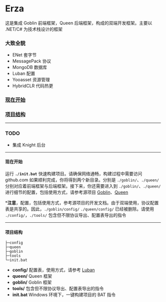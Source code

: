 # Erza

这是集成 Goblin 前端框架，Queen 后端框架，构成的双端开发框架。主要以 .NET/C# 为技术栈设计的框架

### 大致全貌

- ENet 套字节
- MessagePack 协议
- MongoDB 数据库
- Luban 配置
- Yooasset 资源管理
- HybridCLR 代码热更

### [现在开始](#qstart)

### [项目结构](#projectcatalog)

---

### TODO

- 集成 Knight 后台

---

#### <span id="qstart">现在开始</span>

  运行 **`./init.bat`** 快速构建项目。请确保网络通畅，构建过程中需要访问 github.com 如果顺利完成，你将得到两个新目录。分别是 `./goblin/`、`./queen/` 分别对应着前端框架与后端框架。接下来，你还需要进入到 `./goblin/`、`./queen/` 进行细节的配置，包括使用方式，请参考源项目 [Goblin](https://github.com/wantdabo/goblin)、[Queen](https://github.com/wantdabo/goblin)

  ***注意**，配置，包括使用方式，参考源项目的开发文档。由于双端使用，协议配置表是共享的。因此，`./goblin/config/` `./queen/config/` 已经被删除。请使用 `./config/`，`./tools/` 包含但不限协议导出、配置表导出的指令

---

#### 项目结构

```text
├─config
├─queen
├─goblin
├─tools
└─init.bat
```

- **config/** 配置表，使用方式，请参考 [Luban](https://github.com/focus-creative-games/luban)
- **queen/** Queen 框架
- **goblin/** Goblin 框架
- **tools/** 包含但不限协议导出、配置表导出的指令
- **init.bat** Windows 环境下，一键构建项目的 BAT 指令
